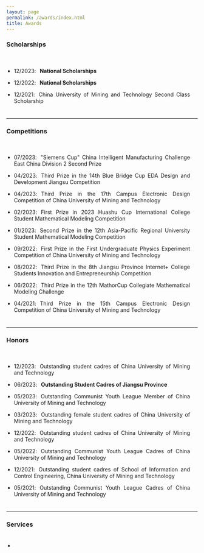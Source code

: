 ```yaml
---
layout: page
permalink: /awards/index.html
title: Awards
---
```


### Scholarships

<style>
p {
  text-align: justify;
}
p.margin{

    margin-bottom: 3px;
}

span.thick {
  font-weight: bold;
}
ul {
  padding: 20px;
}
</style>

<ul>
<li><div><p class="margin">12/2023<h style="letter-spacing:10px">:</h><span class="thick">National Scholarships</span></p></div></li>
<li><div><p class="margin">12/2022<h style="letter-spacing:10px">:</h><span class="thick">National Scholarships</span></p></div></li>
  <li><div><p class="margin">12/2021<h style="letter-spacing:10px">:</h>China University of Mining and Technology Second Class Scholarship</p></div></li>
</ul>



------

### Competitions

<style>
p {
  text-align: justify;
}

p.margin{

    margin-bottom: 3px;
}
ul {
  padding: 20px;
}

</style>

<body>

<ul>
  <li><div>
  <p class="margin">07/2023<h style="letter-spacing:10px">:</h>"Siemens Cup" China Intelligent Manufacturing Challenge East China Division 2 Second Prize </p></div></li>
  <li><div>
  <p class="margin">04/2023<h style="letter-spacing:10px">:</h>Third Prize in the 14th Blue Bridge Cup EDA Design and Development Jiangsu Competition</p></div></li>
  <li><div>
  <p class="margin">04/2023<h style="letter-spacing:10px">:</h>Third Prize in the 17th Campus Electronic Design Competition of China University of Mining and Technology</p></div></li>
  <li><div>
  <p class="margin">02/2023<h style="letter-spacing:10px">:</h>First Prize in 2023 Huashu Cup International College Student Mathematical Modeling Competition</p></div></li>
  <li><div>
  <p class="margin">01/2023<h style="letter-spacing:10px">:</h>Second Prize in the 12th Asia-Pacific Regional University Student Mathematical Modeling Competition</p></div></li>
  <li><div>
  <p class="margin">09/2022<h style="letter-spacing:10px">:</h>First Prize in the First Undergraduate Physics Experiment Competition of China University of Mining and Technology</p></div></li>
  <li><div>
  <p class="margin">08/2022<h style="letter-spacing:10px">:</h>Third Prize in the 8th Jiangsu Province Internet+ College Students Innovation and Entrepreneurship Competition</p></div></li>
  <li><div>
  <p class="margin">06/2022<h style="letter-spacing:10px">:</h>Third Prize in the 12th MathorCup Collegiate Mathematical Modeling Challenge </p></div></li>
  <li><div>
  <p class="margin">04/2021<h style="letter-spacing:10px">:</h>Third Prize in the 15th Campus Electronic Design Competition of China University of Mining and Technology</p></div></li>
</ul>

</body>

------

### Honors

<style>
p {
  text-align: justify;
}
p.margin{

    margin-bottom: 3px;
}
span.thick {
  font-weight: bold;
}
ul {
  padding: 20px;
}
</style>

<body>

<ul>
<li><div><p class="margin">12/2023<h style="letter-spacing:10px">:</h>Outstanding student cadres of China University of Mining and Technology </p></div></li>
<li><div><p class="margin">06/2023<h style="letter-spacing:10px">:</h><span class="thick">Outstanding Student Cadres of Jiangsu Province </span></p></div></li>
  <li><div>
  <p class="margin">05/2023<h style="letter-spacing:10px">:</h>Outstanding Communist Youth League Member of China University of Mining and Technology</p></div></li>
  <li><div>
  <p class="margin">03/2023<h style="letter-spacing:10px">:</h>Outstanding female student cadres of China University of Mining and Technology</p></div></li>
  <li><div>
  <p class="margin">12/2022<h style="letter-spacing:10px">:</h>Outstanding student cadres of China University of Mining and Technology</p></div></li>
  <li><div>
  <p class="margin">05/2022<h style="letter-spacing:10px">:</h>Outstanding Communist Youth League Cadres of China University of Mining and Technology</p></div></li>
  <li><div>
  <p class="margin">12/2021<h style="letter-spacing:10px">:</h>Outstanding student cadres of School of Information and Control Engineering, China University of Mining and Technology </p></div></li>
  <li><div>
  <p class="margin">05/2021<h style="letter-spacing:10px">:</h>Outstanding Communist Youth League Cadres of China University of Mining and Technology </p></div></li>
</ul>

</body>

------

### Services

- 
